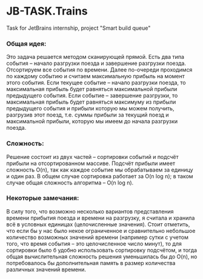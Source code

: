 # JB-TASK.Trains
Task for JetBrains internship, project "Smart build queue"

### Общая идея:
Это задача решается методом сканирующей прямой. Есть два типа события – начало разгрузки поезда и завершение разгрузки поезда. Отсортируем все события по времени. Далее по-очереди проходимся по каждому событию и считаем максимальную прибыль на момент этого события. Если текущее событие – начало разгрузки поезда, то максимальная прибыль будет равняться максимальной прибыли предыдущего события. Если событие – завершение разгрузки, то максимальная прибыль будет равняться максимуму из прибыли предыдущего события и прибыли которую мы можем получить, разгрузив этот поезд, т.е. суммы прибыли за текущий поезд и максимальной прибыли, которую мы имеем до начала разгрузки поезда.

### Сложность:
Решение состоит из двух частей – сортировки событий и подсчёт прибыли на отсортированном массиве. Подсчёт прибыли имеет сложность O(n), так как каждое событие мы обрабатываем за единицу и один раз. В общем случае сортировка работает за O(n log n); в таком случае общая сложность алгоритма – O(n log n).

### Некоторые замечания:
В силу того, что возможно несколько вариантов представления времени прибытия поезда и времени на разгрузку, я считала и хранила всё в условных единицах (целочисленные значения). Стоит отметить, что если бы у нас было некое ограниченное и сравнительно небольшое количество возможных значений времени (например сутки с учетом того, что время события – это целочисленное число минут), то для сортировки было б удобно использовать сортировку подсчётом, и тогда общая вычислительная сложность решения уменьшилась бы до O(n), но потребовалось бы дополнительная память в размер количества различных значений времени.


